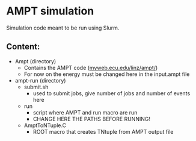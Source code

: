 # AMPT simulation

Simulation code meant to be run using Slurm.

## Content:
* Ampt (directory)
    * Contains the AMPT code ([myweb.ecu.edu/linz/ampt/](myweb.ecu.edu/linz/ampt/))
    * For now on the energy must be changed here in the input.ampt file
* ampt-run (directory)
    * submit.sh
        * used to submit jobs, give number of jobs and number of events here
    * run
        * script where AMPT and run macro are run
        * CHANGE HERE THE PATHS BEFORE RUNNING!
    * AmptToNTuple.C
        * ROOT macro that creates TNtuple from AMPT output file
